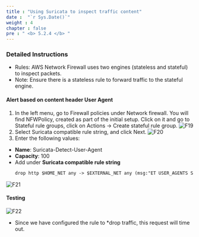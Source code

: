 ```yaml
---
title : "Using Suricata to inspect traffic content"
date :  "`r Sys.Date()`" 
weight : 4
chapter : false
pre : " <b> 5.2.4 </b> "
---
```

### **Detailed Instructions**
- Rules: AWS Network Firewall uses two engines (stateless and stateful) to inspect packets.
- Note: Ensure there is a stateless rule to forward traffic to the stateful engine.

#### Alert based on content header User Agent
1. In the left menu, go to Firewall policies under Network firewall. You will find NFWPolicy, created as part of the initial setup. Click on it and go to Stateful rule groups, click on Actions -> Create stateful rule group.
![F19](/images/structure/F19.png)
2. Select Suricata compatible rule string, and click Next.
![F20](/images/structure/F20.png)
3. Enter the following values:
- **Name**: Suricata-Detect-User-Agent
- **Capacity**: 100
- Add under **Suricata compatible rule string**
    ```markdown
    drop http $HOME_NET any -> $EXTERNAL_NET any (msg:"ET USER_AGENTS Suspicious User-Agent (IE/1.0)"; flow:established,to_server; threshold: type limit, count 2, track by_src, seconds 300; http.user_agent; content:"IE/1.0"; sid:333;)
    ```
![F21](/images/structure/F21.png)

#### Testing
![F22](/images/structure/F22.png)
- Since we have configured the rule to *drop traffic, this request will time out.